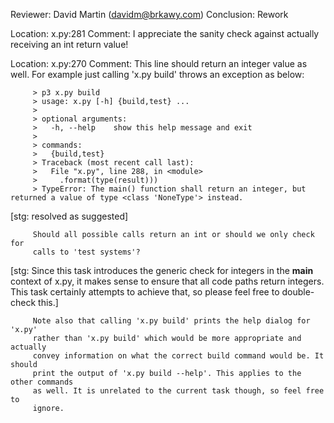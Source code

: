 Reviewer: David Martin (davidm@brkawy.com)
Conclusion: Rework

Location: x.py:281
Comment: I appreciate the sanity check against actually receiving an int return
         value!

Location: x.py:270
Comment: This line should return an integer value as well.
         For example just calling 'x.py build' throws an exception as below:

         > p3 x.py build
         > usage: x.py [-h] {build,test} ...
         >
         > optional arguments:
         >   -h, --help    show this help message and exit
         >
         > commands:
         >   {build,test}
         > Traceback (most recent call last):
         >   File "x.py", line 288, in <module>
         >     .format(type(result)))
         > TypeError: The main() function shall return an integer, but returned a value of type <class 'NoneType'> instead.

[stg: resolved as suggested]

         Should all possible calls return an int or should we only check for
         calls to 'test systems'?

[stg: Since this task introduces the generic check for integers in the __main__ context of x.py, it makes sense to ensure that all code paths return integers.
This task certainly attempts to achieve that, so please feel free to double-check this.]

         Note also that calling 'x.py build' prints the help dialog for 'x.py'
         rather than 'x.py build' which would be more appropriate and actually
         convey information on what the correct build command would be. It should
         print the output of 'x.py build --help'. This applies to the other commands
         as well. It is unrelated to the current task though, so feel free to
         ignore.
